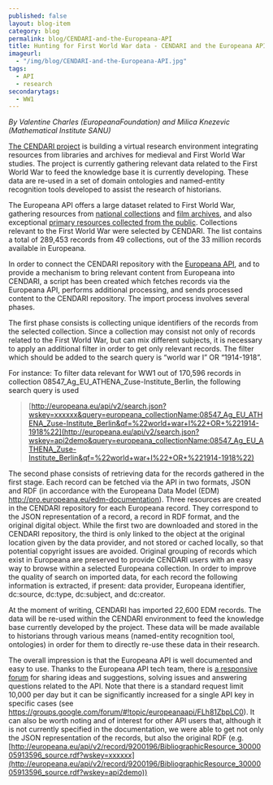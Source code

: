 ```yaml
---
published: false
layout: blog-item
category: blog
permalink: blog/CENDARI-and-the-Europeana-API
title: Hunting for First World War data - CENDARI and the Europeana API
imageurl: 
  - "/img/blog/CENDARI-and-the-Europeana-API.jpg"
tags: 
  - API
  - research
secondarytags:
  - WW1
---
```


*By Valentine Charles (EuropeanaFoundation) and Milica Knezevic (Mathematical Institute SANU)*

[The CENDARI project](http://www.cendari.eu/) is building a virtual research environment integrating resources from libraries and archives for medieval and First World War studies. The project is currently gathering relevant data related to  the First World War to feed the knowledge base it is currently developing. These data are re-used in a set of domain ontologies and named-entity recognition tools developed to assist the research of historians.

The Europeana API offers a large dataset related to First World War, gathering  resources from [national collections](http://www.europeana-collections-1914-1918.eu/) and [film archives](http://project.efg1914.eu/), and also exceptional [primary resources collected from the public](http://www.europeana1914-1918.eu/). Collections relevant to the First World War were selected by CENDARI. The list contains a total of 289,453 records from 49 collections, out of the 33 million records available in Europeana.

In order to connect the CENDARI repository with the [Europeana API](http://labs.europeana.eu/api/introduction/), and to provide a mechanism to bring relevant content from Europeana into CENDARI, a script has been created which fetches records via the Europeana API, performs additional processing, and sends processed content to the CENDARI repository.  The import process involves several phases.

The first phase consists is collecting unique identifiers of the records from the selected collection. Since a collection may consist not only of records related to the First World War, but can mix different subjects, it is necessary to apply an additional filter in order to get only relevant records. The filter which should be added to the search query is “world war I” OR “1914-1918”. 

For instance:
To filter data relevant for WW1 out of 170,596 records in collection 08547_Ag_EU_ATHENA_Zuse-Institute_Berlin, the following search query is used

> [http://europeana.eu/api/v2/search.json?wskey=xxxxxx&query=europeana_collectionName:08547_Ag_EU_ATHENA_Zuse-Institute_Berlin&qf=%22world+war+I%22+OR+%221914-1918%22](http://europeana.eu/api/v2/search.json?wskey=api2demo&query=europeana_collectionName:08547_Ag_EU_ATHENA_Zuse-Institute_Berlin&qf=%22world+war+I%22+OR+%221914-1918%22)

 The second phase consists of retrieving data for the records gathered in the first stage. Each record can be fetched via the API in two formats, JSON and RDF (in accordance with the Europeana Data Model (EDM)  http://pro.europeana.eu/edm-documentation). Three resources are created in the CENDARI repository for each Europeana record. They correspond to the JSON representation of a record, a record in RDF format, and the original digital object. While the first two are downloaded and stored in the CENDARI repository, the third is only linked to the object at the original location given by the data provider, and not stored or cached locally, so that potential copyright issues are avoided. Original grouping of records which exist in Europeana are preserved to provide CENDARI users with an easy way to browse within a selected Europeana collection. In order to improve the quality of search on imported data, for each record the following information is extracted, if present: data provider, Europeana identifier, dc:source, dc:type, dc:subject, and dc:creator.

At the moment of writing, CENDARI has imported 22,600 EDM records. The data will be re-used within the CENDARI environment to feed the knowledge base currently developed by the project. These data will be made available to historians through various means (named-entity recognition tool, ontologies) in order for them to directly re-use these data in their research. 

The overall impression is that the Europeana API is well documented and easy to use. Thanks to the Europeana API tech team, there is [a responsive forum](https://groups.google.com/forum/#!forum/europeanaapi) for sharing ideas and suggestions, solving issues and answering questions related to the API. Note that there is a standard request limit 10,000 per day but it can be significantly increased for a single API key in specific cases (see https://groups.google.com/forum/#!topic/europeanaapi/FLh81ZbpLC0). It can also be worth noting and of interest for other API users that, although it is not currently specified in the documentation, we were able to get not only the JSON representation of the records, but also the original RDF (e.g. [http://europeana.eu/api/v2/record/9200196/BibliographicResource_3000005913596_source.rdf?wskey=xxxxxx](http://europeana.eu/api/v2/record/9200196/BibliographicResource_3000005913596_source.rdf?wskey=api2demo))
